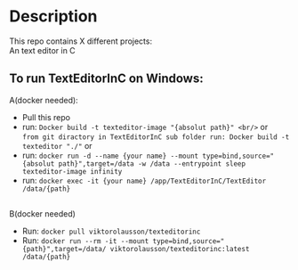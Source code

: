 # Description
This repo contains X different projects:<br/>
An text editor in C

## To run TextEditorInC on Windows:
A(docker needed):<br/>
  - Pull this repo
  - run: `Docker build -t texteditor-image "{absolut path}" <br/>` or <br/> `from git diractory in TextEditorInC sub folder run: Docker build -t texteditor "./"` or<br/> 
  - run: `docker run -d --name {your name} --mount type=bind,source="{absolut path}",target=/data -w /data --entrypoint sleep texteditor-image infinity`
  - run: `docker exec -it {your name} /app/TextEditorInC/TextEditor /data/{path}`<br/>
##
B(docker needed)
  - Run: `docker pull viktorolausson/texteditorinc`
  - Run: `docker run --rm -it --mount type=bind,source="{path}",target=/data/ viktorolausson/texteditorinc:latest /data/{path}`
